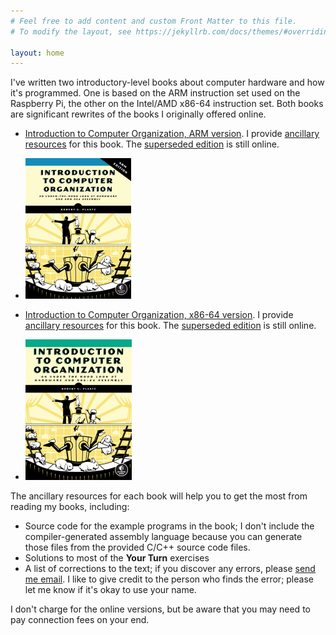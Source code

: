 ```yaml
---
# Feel free to add content and custom Front Matter to this file.
# To modify the layout, see https://jekyllrb.com/docs/themes/#overriding-theme-defaults

layout: home
---
```

I've written two introductory-level books about computer hardware and how it's programmed. One is based on the ARM instruction set used on the Raspberry Pi, the other on the Intel/AMD x86-64 instruction set. Both books are significant rewrites of the books I originally offered online.

- [Introduction to Computer Organization, ARM version](https://nostarch.com/introcomputerorgforarm). I provide [ancillary resources](./itco_ARM/) for this book. The [superseded edition](https://bob.cs.sonoma.edu/IntroCompOrg-RPi/intro-co-rpi.html) is still online.
- 
  ![ARM cover](./assets/images/IntroCompOrgARM_frontcover.webp)


- [Introduction to Computer Organization, x86-64 version](https://nostarch.com/introcomporg/). I provide [ancillary resources](./itco_x86-64/) for this book. The [superseded edition](https://bob.cs.sonoma.edu/IntroCompOrg-x64/book.html) is still online.
- 
  ![x86 cover](./assets/images/ComputerOrganization.png)

The ancillary resources for each book will help you to get the most from reading my books, including:
- Source code for the example programs in the book; I don't include the compiler-generated assembly language because you can generate those files from the provided C/C++ source code files.
- Solutions to most of the **Your Turn** exercises
- A list of corrections to the text; if you discover any errors, please [send me email](<mailto:bob@computer.org> "email at bottom"). I like to give credit to the person who finds the error; please let me know if it's okay to use your name.

I don't charge for the online versions, but be aware that you may need to pay connection fees on your end.
